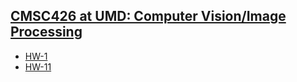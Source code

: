 ## [CMSC426 at UMD: Computer Vision/Image Processing](https://ambi-ly.github.io/cmsc426)
- [HW-1](https://ambi-ly.github.io/cmsc426/hw1.html)
- [HW-11](https://ambi-ly.github.io/cmsc426/hw11.html)
